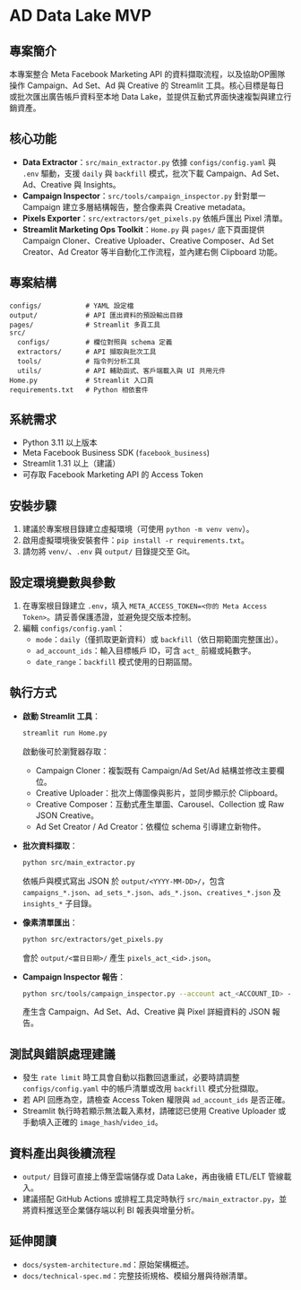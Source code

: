 ﻿# AD Data Lake MVP

## 專案簡介
本專案整合 Meta Facebook Marketing API 的資料擷取流程，以及協助OP團隊操作 Campaign、Ad Set、Ad 與 Creative 的 Streamlit 工具。核心目標是每日或批次匯出廣告帳戶資料至本地 Data Lake，並提供互動式界面快速複製與建立行銷資產。

## 核心功能
- **Data Extractor**：`src/main_extractor.py` 依據 `configs/config.yaml` 與 `.env` 驅動，支援 `daily` 與 `backfill` 模式，批次下載 Campaign、Ad Set、Ad、Creative 與 Insights。
- **Campaign Inspector**：`src/tools/campaign_inspector.py` 針對單一 Campaign 建立多層結構報告，整合像素與 Creative metadata。
- **Pixels Exporter**：`src/extractors/get_pixels.py` 依帳戶匯出 Pixel 清單。
- **Streamlit Marketing Ops Toolkit**：`Home.py` 與 `pages/` 底下頁面提供 Campaign Cloner、Creative Uploader、Creative Composer、Ad Set Creator、Ad Creator 等半自動化工作流程，並內建右側 Clipboard 功能。

## 專案結構
```
configs/           # YAML 設定檔
output/            # API 匯出資料的預設輸出目錄
pages/             # Streamlit 多頁工具
src/
  configs/         # 欄位對照與 schema 定義
  extractors/      # API 擷取與批次工具
  tools/           # 指令列分析工具
  utils/           # API 輔助函式、客戶端載入與 UI 共用元件
Home.py            # Streamlit 入口頁
requirements.txt   # Python 相依套件
```

## 系統需求
- Python 3.11 以上版本
- Meta Facebook Business SDK (`facebook_business`)
- Streamlit 1.31 以上（建議）
- 可存取 Facebook Marketing API 的 Access Token

## 安裝步驟
1. 建議於專案根目錄建立虛擬環境（可使用 `python -m venv venv`）。
2. 啟用虛擬環境後安裝套件：`pip install -r requirements.txt`。
3. 請勿將 `venv/`、`.env` 與 `output/` 目錄提交至 Git。

## 設定環境變數與參數
1. 在專案根目錄建立 `.env`，填入 `META_ACCESS_TOKEN=<你的 Meta Access Token>`。請妥善保護憑證，並避免提交版本控制。
2. 編輯 `configs/config.yaml`：
   - `mode`：`daily`（僅抓取更新資料）或 `backfill`（依日期範圍完整匯出）。
   - `ad_account_ids`：輸入目標帳戶 ID，可含 `act_` 前綴或純數字。
   - `date_range`：`backfill` 模式使用的日期區間。

## 執行方式
- **啟動 Streamlit 工具**：
  ```bash
  streamlit run Home.py
  ```
  啟動後可於瀏覽器存取：
  - Campaign Cloner：複製既有 Campaign/Ad Set/Ad 結構並修改主要欄位。
  - Creative Uploader：批次上傳圖像與影片，並同步顯示於 Clipboard。
  - Creative Composer：互動式產生單圖、Carousel、Collection 或 Raw JSON Creative。
  - Ad Set Creator / Ad Creator：依欄位 schema 引導建立新物件。

- **批次資料擷取**：
  ```bash
  python src/main_extractor.py
  ```
  依帳戶與模式寫出 JSON 於 `output/<YYYY-MM-DD>/`，包含 `campaigns_*.json`、`ad_sets_*.json`、`ads_*.json`、`creatives_*.json` 及 `insights_*` 子目錄。

- **像素清單匯出**：
  ```bash
  python src/extractors/get_pixels.py
  ```
  會於 `output/<當日日期>/` 產生 `pixels_act_<id>.json`。

- **Campaign Inspector 報告**：
  ```bash
  python src/tools/campaign_inspector.py --account act_<ACCOUNT_ID> --campaign <CAMPAIGN_ID> --output-dir output/inspector
  ```
  產生含 Campaign、Ad Set、Ad、Creative 與 Pixel 詳細資料的 JSON 報告。

## 測試與錯誤處理建議
- 發生 `rate limit` 時工具會自動以指數回退重試，必要時請調整 `configs/config.yaml` 中的帳戶清單或改用 `backfill` 模式分批擷取。
- 若 API 回應為空，請檢查 Access Token 權限與 `ad_account_ids` 是否正確。
- Streamlit 執行時若顯示無法載入素材，請確認已使用 Creative Uploader 或手動填入正確的 `image_hash`/`video_id`。

## 資料產出與後續流程
- `output/` 目錄可直接上傳至雲端儲存或 Data Lake，再由後續 ETL/ELT 管線載入。
- 建議搭配 GitHub Actions 或排程工具定時執行 `src/main_extractor.py`，並將資料推送至企業儲存端以利 BI 報表與增量分析。

## 延伸閱讀
- `docs/system-architecture.md`：原始架構概述。
- `docs/technical-spec.md`：完整技術規格、模組分層與待辦清單。
